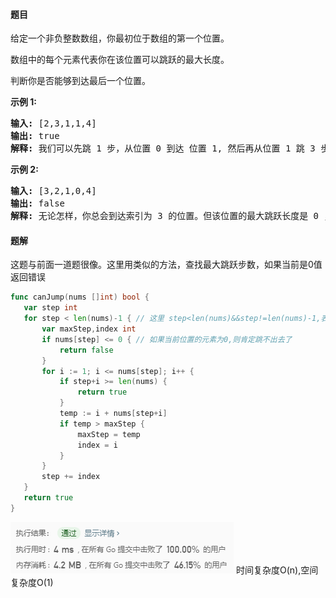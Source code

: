 #### 题目
<p>给定一个非负整数数组，你最初位于数组的第一个位置。</p>

<p>数组中的每个元素代表你在该位置可以跳跃的最大长度。</p>

<p>判断你是否能够到达最后一个位置。</p>

<p><strong>示例&nbsp;1:</strong></p>

<pre><strong>输入:</strong> [2,3,1,1,4]
<strong>输出:</strong> true
<strong>解释:</strong> 我们可以先跳 1 步，从位置 0 到达 位置 1, 然后再从位置 1 跳 3 步到达最后一个位置。
</pre>

<p><strong>示例&nbsp;2:</strong></p>

<pre><strong>输入:</strong> [3,2,1,0,4]
<strong>输出:</strong> false
<strong>解释:</strong> 无论怎样，你总会到达索引为 3 的位置。但该位置的最大跳跃长度是 0 ， 所以你永远不可能到达最后一个位置。
</pre>


 #### 题解
 这题与前面一道题很像。这里用类似的方法，查找最大跳跃步数，如果当前是0值返回错误
 ```go
func canJump(nums []int) bool {
	var step int
	for step < len(nums)-1 { // 这里 step<len(nums)&&step!=len(nums)-1,表示step要比数组长度小并且不在最后一位上
		var maxStep,index int
		if nums[step] <= 0 { // 如果当前位置的元素为0,则肯定跳不出去了
			return false
		}
		for i := 1; i <= nums[step]; i++ {
			if step+i >= len(nums) {
				return true
			}
			temp := i + nums[step+i]
			if temp > maxStep {
				maxStep = temp
				index = i
			}
		}
		step += index
	}
	return true
}
```
![](https://raw.githubusercontent.com/betterfor/cloudImage/master/images/2020-04-09/005501.png)
时间复杂度O(n),空间复杂度O(1)

